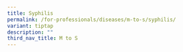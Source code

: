 ```yaml
---
title: Syphilis
permalink: /for-professionals/diseases/m-to-s/syphilis/
variant: tiptap
description: ""
third_nav_title: M to S
---
```

<p></p>